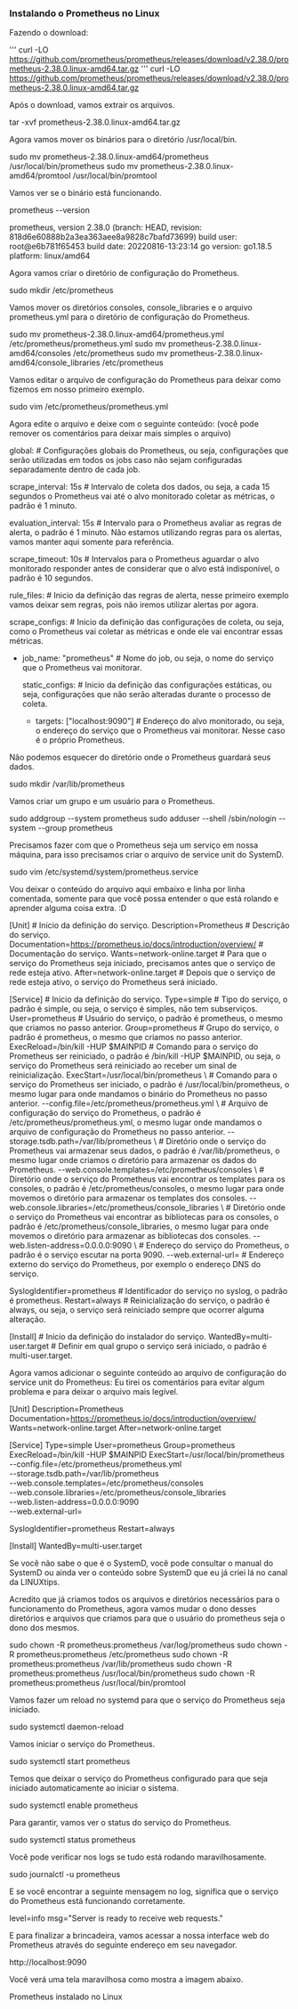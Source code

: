### Instalando o Prometheus no Linux

Fazendo o download:

'''
curl -LO https://github.com/prometheus/prometheus/releases/download/v2.38.0/prometheus-2.38.0.linux-amd64.tar.gz
'''
curl -LO https://github.com/prometheus/prometheus/releases/download/v2.38.0/prometheus-2.38.0.linux-amd64.tar.gz
 

Após o download, vamos extrair os arquivos.

tar -xvf prometheus-2.38.0.linux-amd64.tar.gz
 

Agora vamos mover os binários para o diretório /usr/local/bin.

sudo mv prometheus-2.38.0.linux-amd64/prometheus /usr/local/bin/prometheus
sudo mv prometheus-2.38.0.linux-amd64/promtool /usr/local/bin/promtool
 

Vamos ver se o binário está funcionando.

prometheus --version

prometheus, version 2.38.0 (branch: HEAD, revision: 818d6e60888b2a3ea363aee8a9828c7bafd73699)
  build user:       root@e6b781f65453
  build date:       20220816-13:23:14
  go version:       go1.18.5
  platform:         linux/amd64
 

Agora vamos criar o diretório de configuração do Prometheus.

sudo mkdir /etc/prometheus
 

Vamos mover os diretórios consoles, console_libraries e o arquivo prometheus.yml para o diretório de configuração do Prometheus.

sudo mv prometheus-2.38.0.linux-amd64/prometheus.yml /etc/prometheus/prometheus.yml
sudo mv prometheus-2.38.0.linux-amd64/consoles /etc/prometheus
sudo mv prometheus-2.38.0.linux-amd64/console_libraries /etc/prometheus
 

Vamos editar o arquivo de configuração do Prometheus para deixar como fizemos em nosso primeiro exemplo.

sudo vim /etc/prometheus/prometheus.yml
 

Agora edite o arquivo e deixe com o seguinte conteúdo: (você pode remover os comentários para deixar mais simples o arquivo)

global: # Configurações globais do Prometheus, ou seja, configurações que serão utilizadas em todos os jobs caso não sejam configuradas separadamente dentro de cada job.
  
  scrape_interval: 15s # Intervalo de coleta dos dados, ou seja, a cada 15 segundos o Prometheus vai até o alvo monitorado coletar as métricas, o padrão é 1 minuto.
  
  evaluation_interval: 15s # Intervalo para o Prometheus avaliar as regras de alerta, o padrão é 1 minuto. Não estamos utilizando regras para os alertas, vamos manter aqui somente para referência.

  scrape_timeout: 10s # Intervalos para o Prometheus aguardar o alvo monitorado responder antes de considerar que o alvo está indisponível, o padrão é 10 segundos.

rule_files: # Inicio da definição das regras de alerta, nesse primeiro exemplo vamos deixar sem regras, pois não iremos utilizar alertas por agora.

scrape_configs: # Inicio da definição das configurações de coleta, ou seja, como o Prometheus vai coletar as métricas e onde ele vai encontrar essas métricas.

  - job_name: "prometheus" # Nome do job, ou seja, o nome do serviço que o Prometheus vai monitorar.

    static_configs: # Inicio da definição das configurações estáticas, ou seja, configurações que não serão alteradas durante o processo de coleta.

      - targets: ["localhost:9090"] # Endereço do alvo monitorado, ou seja, o endereço do serviço que o Prometheus vai monitorar. Nesse caso é o próprio Prometheus.
 

Não podemos esquecer do diretório onde o Prometheus guardará seus dados.

sudo mkdir /var/lib/prometheus
 

Vamos criar um grupo e um usuário para o Prometheus.

sudo addgroup --system prometheus
sudo adduser --shell /sbin/nologin --system --group prometheus
 

Precisamos fazer com que o Prometheus seja um serviço em nossa máquina, para isso precisamos criar o arquivo de service unit do SystemD.

sudo vim /etc/systemd/system/prometheus.service
 

Vou deixar o conteúdo do arquivo aqui embaixo e linha por linha comentada, somente para que você possa entender o que está rolando e aprender alguma coisa extra. :D

[Unit] # Inicio da definição do serviço.
Description=Prometheus # Descrição do serviço.
Documentation=https://prometheus.io/docs/introduction/overview/ # Documentação do serviço.
Wants=network-online.target # Para que o serviço do Prometheus seja iniciado, precisamos antes que o serviço de rede esteja ativo.
After=network-online.target # Depois que o serviço de rede esteja ativo, o serviço do Prometheus será iniciado.

[Service] # Inicio da definição do serviço.
Type=simple # Tipo do serviço, o padrão é simple, ou seja, o serviço é simples, não tem subserviços.
User=prometheus # Usuário do serviço, o padrão é prometheus, o mesmo que criamos no passo anterior.
Group=prometheus # Grupo do serviço, o padrão é prometheus, o mesmo que criamos no passo anterior.
ExecReload=/bin/kill -HUP \$MAINPID # Comando para o serviço do Prometheus ser reiniciado, o padrão é /bin/kill -HUP \$MAINPID, ou seja, o serviço do Prometheus será reiniciado ao receber um sinal de reinicialização.
ExecStart=/usr/local/bin/prometheus \ # Comando para o serviço do Prometheus ser iniciado, o padrão é /usr/local/bin/prometheus, o mesmo lugar para onde mandamos o binário do Prometheus no passo anterior.
  --config.file=/etc/prometheus/prometheus.yml \ # Arquivo de configuração do serviço do Prometheus, o padrão é /etc/prometheus/prometheus.yml, o mesmo lugar onde mandamos o arquivo de configuração do Prometheus no passo anterior.
  --storage.tsdb.path=/var/lib/prometheus \ # Diretório onde o serviço do Prometheus vai armazenar seus dados, o padrão é /var/lib/prometheus, o mesmo lugar onde criamos o diretório para armazenar os dados do Prometheus.
  --web.console.templates=/etc/prometheus/consoles \ # Diretório onde o serviço do Prometheus vai encontrar os templates para os consoles, o padrão é /etc/prometheus/consoles, o mesmo lugar para onde movemos o diretório para armazenar os templates dos consoles.
  --web.console.libraries=/etc/prometheus/console_libraries \ # Diretório onde o serviço do Prometheus vai encontrar as bibliotecas para os consoles, o padrão é /etc/prometheus/console_libraries, o mesmo lugar para onde movemos o diretório para armazenar as bibliotecas dos consoles.
  --web.listen-address=0.0.0.0:9090 \ # Endereço do serviço do Prometheus, o padrão é o serviço escutar na porta 9090.
  --web.external-url= # Endereço externo do serviço do Prometheus, por exemplo o endereço DNS do serviço.

SyslogIdentifier=prometheus # Identificador do serviço no syslog, o padrão é prometheus.
Restart=always # Reinicialização do serviço, o padrão é always, ou seja, o serviço será reiniciado sempre que ocorrer alguma alteração.

[Install] # Inicio da definição do instalador do serviço.
WantedBy=multi-user.target # Definir em qual grupo o serviço será iniciado, o padrão é multi-user.target.
 

Agora vamos adicionar o seguinte conteúdo ao arquivo de configuração do service unit do Prometheus: Eu tirei os comentários para evitar algum problema e para deixar o arquivo mais legível.

[Unit]
Description=Prometheus
Documentation=https://prometheus.io/docs/introduction/overview/
Wants=network-online.target
After=network-online.target

[Service]
Type=simple
User=prometheus
Group=prometheus
ExecReload=/bin/kill -HUP \$MAINPID
ExecStart=/usr/local/bin/prometheus \
  --config.file=/etc/prometheus/prometheus.yml \
  --storage.tsdb.path=/var/lib/prometheus \
  --web.console.templates=/etc/prometheus/consoles \
  --web.console.libraries=/etc/prometheus/console_libraries \
  --web.listen-address=0.0.0.0:9090 \
  --web.external-url=

SyslogIdentifier=prometheus
Restart=always

[Install]
WantedBy=multi-user.target
 

Se você não sabe o que é o SystemD, você pode consultar o manual do SystemD ou ainda ver o conteúdo sobre SystemD que eu já criei lá no canal da LINUXtips.

Acredito que já criamos todos os arquivos e diretórios necessários para o funcionamento do Prometheus, agora vamos mudar o dono desses diretórios e arquivos que criamos para que o usuário do prometheus seja o dono dos mesmos.

sudo chown -R prometheus:prometheus /var/log/prometheus
sudo chown -R prometheus:prometheus /etc/prometheus
sudo chown -R prometheus:prometheus /var/lib/prometheus
sudo chown -R prometheus:prometheus /usr/local/bin/prometheus
sudo chown -R prometheus:prometheus /usr/local/bin/promtool
 

Vamos fazer um reload no systemd para que o serviço do Prometheus seja iniciado.

sudo systemctl daemon-reload
 

Vamos iniciar o serviço do Prometheus.

sudo systemctl start prometheus
 

Temos que deixar o serviço do Prometheus configurado para que seja iniciado automaticamente ao iniciar o sistema.

sudo systemctl enable prometheus
 

Para garantir, vamos ver o status do serviço do Prometheus.

sudo systemctl status prometheus
 

Você pode verificar nos logs se tudo está rodando maravilhosamente.

sudo journalctl -u prometheus
 

E se você encontrar a seguinte mensagem no log, significa que o serviço do Prometheus está funcionando corretamente.

level=info msg="Server is ready to receive web requests."
 

E para finalizar a brincadeira, vamos acessar a nossa interface web do Prometheus através do seguinte endereço em seu navegador.

http://localhost:9090
 

Você verá uma tela maravilhosa como mostra a imagem abaixo.

Prometheus instalado no Linux  

 
